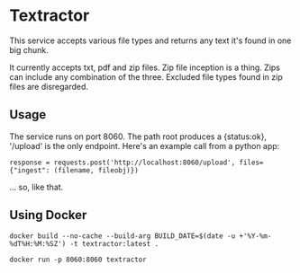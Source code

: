 
# Textractor

This service accepts various file types and returns any text it's found in one big chunk.

It currently accepts txt, pdf and zip files. Zip file inception is a thing. Zips can include any combination of the three.
Excluded file types found in zip files are disregarded.

## Usage

The service runs on port 8060. The path root produces a {status:ok}, '/upload' is the only endpoint. 
Here's an example call from a python app:

```
response = requests.post('http://localhost:8060/upload', files={"ingest": (filename, fileobj)})
```
... so, like that.

## Using Docker

```
docker build --no-cache --build-arg BUILD_DATE=$(date -u +'%Y-%m-%dT%H:%M:%SZ') -t textractor:latest .
```

```
docker run -p 8060:8060 textractor
```
